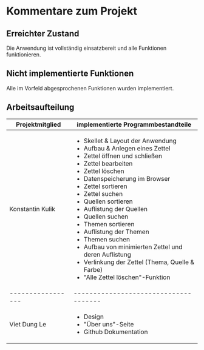 # Kommentare zum Projekt

## Erreichter Zustand
Die Anwendung ist vollständig einsatzbereit und alle Funktionen funktionieren.


## Nicht implementierte Funktionen
Alle im Vorfeld abgesprochenen Funktionen wurden implementiert.

## Arbeitsaufteilung

| Projektmitglied | implementierte Programmbestandteile |
|-----------------|-------------------------------------|
| Konstantin Kulik|<ul><li>Skellet & Layout der Anwendung</li><li>Aufbau & Anlegen eines Zettel</li><li>Zettel öffnen und schließen</li><li>Zettel bearbeiten</li><li>Zettel löschen</li><li>Datenspeicherung im Browser</li><li>Zettel sortieren</li><li>Zettel suchen</li><li>Quellen sortieren</li><li>Auflistung der Quellen</li><li>Quellen suchen</li><li>Themen sortieren</li><li>Auflistung der Themen</li><li>Themen suchen</li><li>Aufbau von minimierten Zettel und deren Auflistung</li><li>Verlinkung der Zettel (Thema, Quelle & Farbe)</li><li>"Alle Zettel löschen"-Funktion</li></ul>|
|-----------------|-------------------------------------|
|Viet Dung Le|<ul><li>Design</li><li>"Über uns"-Seite</li><li>Github Dokumentation</li></ul>|
